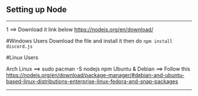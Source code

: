 ## Setting up Node
___________________________________________
1 ==> Download it link below
https://nodejs.org/en/download/

#Windows Users
Download the file and install it
then do `npm install discord.js`

#Linux Users

Arch Linux ==> sudo pacman -S nodejs npm
Ubuntu & Debian ==> Follow this https://nodejs.org/en/download/package-manager/#debian-and-ubuntu-based-linux-distributions-enterprise-linux-fedora-and-snap-packages
___________________________________________________________
